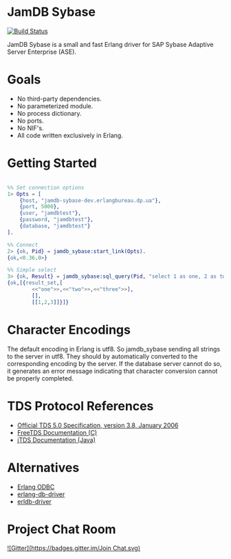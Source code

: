 JamDB Sybase 
============
[![Build Status](https://travis-ci.org/erlangbureau/jamdb_sybase.svg?branch=master)](https://travis-ci.org/erlangbureau/jamdb_sybase)

JamDB Sybase is a small and fast Erlang driver for SAP Sybase Adaptive Server Enterprise (ASE).

Goals
=====

* No third-party dependencies.
* No parameterized module.
* No process dictionary.
* No ports.
* No NIF's.
* All code written exclusively in Erlang.

Getting Started
===============

```erl

%% Set connection options
1> Opts = [
    {host, "jamdb-sybase-dev.erlangbureau.dp.ua"},
    {port, 5000},
    {user, "jamdbtest"},
    {password, "jamdbtest"},
    {database, "jamdbtest"}
].

%% Connect
2> {ok, Pid} = jamdb_sybase:start_link(Opts).
{ok,<0.36.0>}

%% Simple select
3> {ok, Result} = jamdb_sybase:sql_query(Pid, "select 1 as one, 2 as two, 3 as three").
{ok,[{result_set,[
        <<"one">>,<<"two">>,<<"three">>],
        [],
        [[1,2,3]]}]}

```

Character Encodings
========
The default encoding in Erlang is utf8. So jamdb_sybase sending all strings to the server in utf8. They should by automatically converted to the corresponding encoding by the server. If the database server cannot do so, it generates an error message indicating that character conversion cannot be properly completed.

TDS Protocol References
=======================
* [Official TDS 5.0 Specification, version 3.8, January 2006](http://www.sybase.com/content/1040983/Sybase-tds38-102306.pdf)
* [FreeTDS Documentation (C)](http://www.freetds.org)
* [jTDS Documentation (Java)](http://jtds.sourceforge.net/doc.html)

Alternatives
============
* [Erlang ODBC](http://www.erlang.org/doc/man/odbc.html)
* [erlang-db-driver](https://github.com/denglf/erlang-db-driver)
* [erldb-driver](https://github.com/RYTong/erldb-driver)

Project Chat Room
=================
[![Gitter](https://badges.gitter.im/Join Chat.svg)](https://gitter.im/erlangbureau/jamdb_sybase?utm_source=badge&utm_medium=badge&utm_campaign=pr-badge&utm_content=badge)

